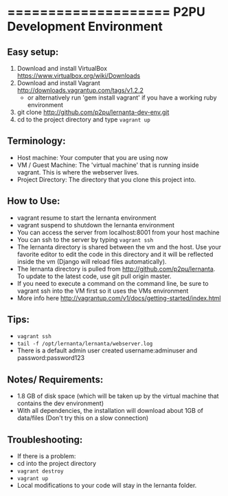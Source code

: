 ====================
P2PU Development Environment
====================

Easy setup:
-----------
1. Download and install VirtualBox https://www.virtualbox.org/wiki/Downloads
2. Download and install Vagrant http://downloads.vagrantup.com/tags/v1.2.2
   - or alternatively run 'gem install vagrant' if you have a working ruby environment
3. git clone http://github.com/p2pu/lernanta-dev-env.git
4. cd to the project directory and type `vagrant up`

Terminology:
------------
 * Host machine: Your computer that you are using now
 * VM / Guest Machine: The 'virtual machine' that is running inside vagrant. This is where the webserver lives.
 * Project Directory: The directory that you clone this project into.

How to Use:
------------
 * vagrant resume to start the lernanta environment
 * vagrant suspend to shutdown the lernanta environment
 * You can access the server from localhost:8001 from your host machine
 * You can ssh to the server by typing `vagrant ssh`
 * The lernanta directory is shared between the vm and the host. Use your favorite editor to edit the code in this directory and it will be reflected inside the vm (Django will reload files automatically). 
 * The lernanta directory is pulled from http://github.com/p2pu/lernanta. To update to the latest code, use git pull origin master.
  * If you need to execute a command on the command line, be sure to vagrant ssh into the VM first so it uses the VMs environment
 * More info here http://vagrantup.com/v1/docs/getting-started/index.html

Tips:
------------
 * `vagrant ssh`
 * `tail -f /opt/lernanta/lernanta/webserver.log`
 * There is a default admin user created username:adminuser and password:password123

Notes/ Requirements:
----------------------
* 1.8 GB of disk space (which will be taken up by the virtual machine that contains the dev environment)
* With all dependencies, the installation will download about 1GB of data/files  (Don't try this on a slow connection)
 
Troubleshooting:
----------------
 * If there is a problem:
 * cd into the project directory
 * `vagrant destroy`
 * `vagrant up`
 * Local modifications to your code will stay in the lernanta folder. 
